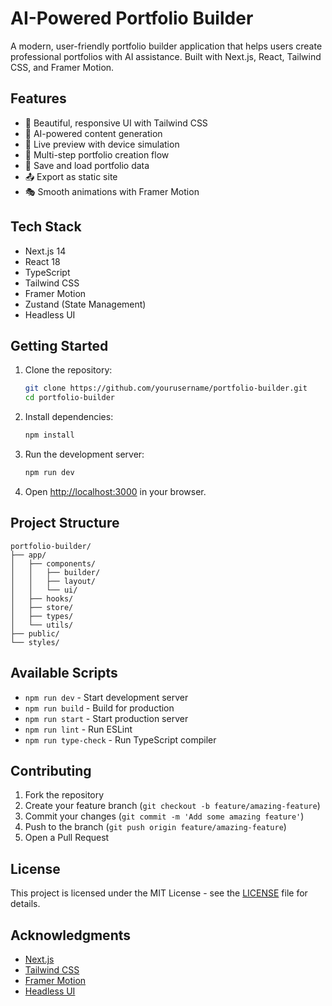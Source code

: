 # AI-Powered Portfolio Builder

A modern, user-friendly portfolio builder application that helps users create professional portfolios with AI assistance. Built with Next.js, React, Tailwind CSS, and Framer Motion.

## Features

- 🎨 Beautiful, responsive UI with Tailwind CSS
- 🤖 AI-powered content generation
- 📱 Live preview with device simulation
- 🎯 Multi-step portfolio creation flow
- 💾 Save and load portfolio data
- 📤 Export as static site
- 🎭 Smooth animations with Framer Motion

## Tech Stack

- Next.js 14
- React 18
- TypeScript
- Tailwind CSS
- Framer Motion
- Zustand (State Management)
- Headless UI

## Getting Started

1. Clone the repository:
   ```bash
   git clone https://github.com/yourusername/portfolio-builder.git
   cd portfolio-builder
   ```

2. Install dependencies:
   ```bash
   npm install
   ```

3. Run the development server:
   ```bash
   npm run dev
   ```

4. Open [http://localhost:3000](http://localhost:3000) in your browser.

## Project Structure

```
portfolio-builder/
├── app/
│   ├── components/
│   │   ├── builder/
│   │   ├── layout/
│   │   └── ui/
│   ├── hooks/
│   ├── store/
│   ├── types/
│   └── utils/
├── public/
└── styles/
```

## Available Scripts

- `npm run dev` - Start development server
- `npm run build` - Build for production
- `npm run start` - Start production server
- `npm run lint` - Run ESLint
- `npm run type-check` - Run TypeScript compiler

## Contributing

1. Fork the repository
2. Create your feature branch (`git checkout -b feature/amazing-feature`)
3. Commit your changes (`git commit -m 'Add some amazing feature'`)
4. Push to the branch (`git push origin feature/amazing-feature`)
5. Open a Pull Request

## License

This project is licensed under the MIT License - see the [LICENSE](LICENSE) file for details.

## Acknowledgments

- [Next.js](https://nextjs.org/)
- [Tailwind CSS](https://tailwindcss.com/)
- [Framer Motion](https://www.framer.com/motion/)
- [Headless UI](https://headlessui.dev/) 